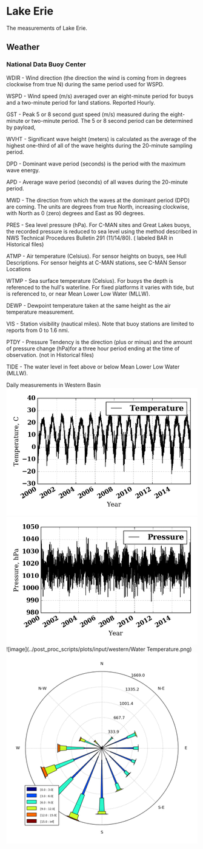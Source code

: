 # Lake Erie
The measurements of Lake Erie.

## Weather

### National Data Buoy Center

WDIR - Wind direction (the direction the wind is coming from in degrees clockwise from true N) during the same period used for WSPD.

WSPD - Wind speed (m/s) averaged over an eight-minute period for buoys and a two-minute period for land stations. Reported Hourly.

GST - Peak 5 or 8 second gust speed (m/s) measured during the eight-minute or two-minute period. The 5 or 8 second period can be determined by payload,

WVHT - Significant wave height (meters) is calculated as the average of the highest one-third of all of the wave heights during the 20-minute sampling period.

DPD - Dominant wave period (seconds) is the period with the maximum wave energy.

APD - Average wave period (seconds) of all waves during the 20-minute period.

MWD - The direction from which the waves at the dominant period (DPD) are coming. The units are degrees from true North, increasing clockwise, with North as 0 (zero) degrees and East as 90 degrees.

PRES - Sea level pressure (hPa). For C-MAN sites and Great Lakes buoys, the recorded pressure is reduced to sea level using the method described in NWS Technical Procedures Bulletin 291 (11/14/80). ( labeled BAR in Historical files)

ATMP - Air temperature (Celsius). For sensor heights on buoys, see Hull Descriptions. For sensor heights at C-MAN stations, see C-MAN Sensor Locations

WTMP - Sea surface temperature (Celsius). For buoys the depth is referenced to the hull's waterline. For fixed platforms it varies with tide, but is referenced to, or near Mean Lower Low Water (MLLW).

DEWP - Dewpoint temperature taken at the same height as the air temperature measurement.

VIS - Station visibility (nautical miles). Note that buoy stations are limited to reports from 0 to 1.6 nmi.

PTDY - Pressure Tendency is the direction (plus or minus) and the amount of pressure change (hPa)for a three hour period ending at the time of observation. (not in Historical files)

TIDE - The water level in feet above or below Mean Lower Low Water (MLLW).

Daily measurements in Western Basin
![image](../post_proc_scripts/plots/input/western/Temperature.png)
![image](../post_proc_scripts/plots/input/western/Pressure.png)
![image](../post_proc_scripts/plots/input/western/Water Temperature.png)
![image](../post_proc_scripts/plots/input/western/windrose.png)
